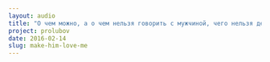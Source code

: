 ```yaml
---
layout: audio
title: "О чем можно, а о чем нельзя говорить с мужчиной, чего нельзя делать, а что нужно, чтобы я была счастлива, он меня не бросил и любил меня"
project: prolubov
date: 2016-02-14
slug: make-him-love-me
---
```

